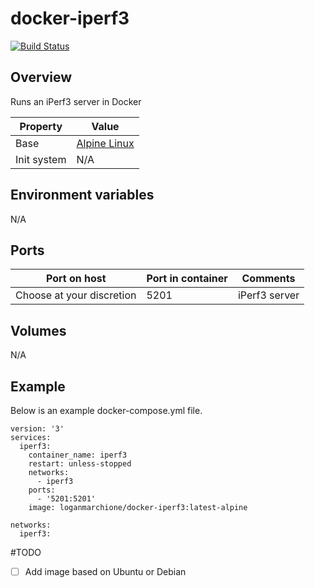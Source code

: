 # docker-iperf3

[![Build Status](https://travis-ci.org/loganmarchione/docker-iperf3.svg?branch=master)](https://travis-ci.org/loganmarchione/docker-iperf3)

## Overview
Runs an iPerf3 server in Docker

| Property    | Value                                            |
|-------------|--------------------------------------------------|
| Base        | [Alpine Linux](https://hub.docker.com/_/alpine/) |
| Init system | N/A                                              |

## Environment variables
N/A

## Ports
| Port on host              | Port in container | Comments            |
|---------------------------|-------------------|---------------------|
| Choose at your discretion | 5201              | iPerf3 server       |

## Volumes
N/A

## Example
Below is an example docker-compose.yml file.
```
version: '3'
services:
  iperf3:
    container_name: iperf3
    restart: unless-stopped
    networks:
      - iperf3
    ports:
      - '5201:5201'
    image: loganmarchione/docker-iperf3:latest-alpine

networks:
  iperf3:
```

#TODO
- [ ] Add image based on Ubuntu or Debian
